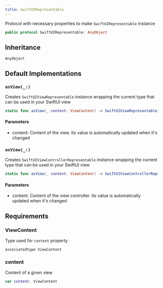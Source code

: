```yaml
---
title: SwiftUIRepresentable
---
```


Protocol with necessary properties to make `SwiftUIRepresentable` instance

``` swift
public protocol SwiftUIRepresentable: AnyObject 
```

## Inheritance

`AnyObject`

## Default Implementations

### `asView(_:)`

Creates `SwiftUIViewRepresentable` instance wrapping the current type that can be used in your SwiftUI view

``` swift
static func asView(_ content: ViewContent) -> SwiftUIViewRepresentable<Self> 
```

#### Parameters

  - content: Content of the view. Its value is automatically updated when it's changed

### `asView(_:)`

Creates `SwiftUIViewControllerRepresentable` instance wrapping the current type that can be used in your SwiftUI view

``` swift
static func asView(_ content: ViewContent) -> SwiftUIViewControllerRepresentable<Self> 
```

#### Parameters

  - content: Content of the view controller. Its value is automatically updated when it's changed

## Requirements

### ViewContent

Type used for `content` property

``` swift
associatedtype ViewContent
```

### content

Content of a given view

``` swift
var content: ViewContent 
```
